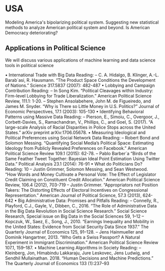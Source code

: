 # USA
Modeling America's bipolarizing political system. Suggesting new statistical methods to analyze American political system and beyond.  Is American Democracy deteriorating?


## Applications in Political Science

We will discuss various applications of machine learning and data science tools in political science

• International Trade with Big Data
Reading:
– C. A. Hidalgo, B. Klinger, A.-L. Barab´asi, R. Hausmann. “The Product Space Conditions the Development of Nations.” Science 317.5837 (2007): 482-487
• Lobbying and Campaign Contribution
Reading:
– In Song Kim. “Political Cleavages within Industry: Firm-level Lobbying for Trade
Liberalization.” American Political Science Review, 111.1: 1-20.
– Stephen Ansolabehere, John M. de Figueiredo, and James M. Snyder. “Why is There so
Little Money in U.S. Politics?” Journal of Economic Perspectives, 17.1 (2003): 105-130
• Identifying Behavioral Patterns using Massive Data
Reading:
– Pierson, E., Simoiu, C., Overgoor, J., Corbett-Davies, S., Ramachandran, V., Phillips,
C., and Goel, S. (2017). “A large-scale Analysis of Racial Disparities in Police Stops
across the United States.” arXiv preprint arXiv:1706.05678.
• Measuring Ideological and Political Preferences using Social Network Data
Reading:
– Robert Bond and Solomon Messing. “Quantifying Social Media’s Political Space: Estimating Ideology from Publicly Revealed Preferences on Facebook.” American Political
Science Review 109.1 (2015): 62-78.
– Pablo Barber´a “Birds of the Same Feather Tweet Together: Bayesian Ideal Point Estimation Using Twitter Data.” Political Analysis 23.1 (2014): 76-91
• What do Politicians Do?
Reading:
10
– Justin Grimmer, Solomon Messing, and Sean Westwood. “How Words and Money
Cultivate a Personal Vote: The Effect of Legislator Credit Claiming on Constituent
Credit Allocation.” American Political Science Review, 106.4 (2012), 703-719
– Justin Grimmer. “Appropriators not Position Takers: The Distorting Effects of Electoral Incentives on Congressional Representation.” American Journal of Political Science, 57.3 (2013), 624-642
• Big Administrative Data: Promises and Pitfalls
Reading:
– Connelly, R., Playford, C.J., Gayle, V., Dibben, C., 2016. “The Role of Administrative
Data in the Big Data Revolution in Social Science Research.” Social Science Research,
Special issue on Big Data in the Social Sciences 59, 1–12
– Kopczuk, W., Saez, E., Song, J., 2010. “Earnings Inequality and Mobility in the United
States: Evidence from Social Security Data Since 1937.” The Quarterly Journal of
Economics 125, 91–128.
– Jens Hainmueller and Dominik Hangartner, 2013. “Who Gets a Swiss Passport? A
Natural Experiment in Immigrant Discrimination.” American Political Science Review
107.1, 159–187.
• Machine Learning Algorithms in Society
Reading:
– Kleinberg, Jon, Himabindu Lakkaraju, Jure Leskovec, Jens Ludwig, and Sendhil Mullainathan. 2018. “Human Decisions and Machine Predictions.” The Quarterly Journal
of Economics 133 (1):237–93
